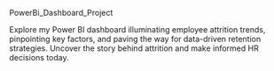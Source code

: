  PowerBi_Dashboard_Project

Explore my Power BI dashboard illuminating employee attrition trends, pinpointing key factors, and paving the way for data-driven retention strategies. Uncover the story behind attrition and make informed HR decisions today. 
